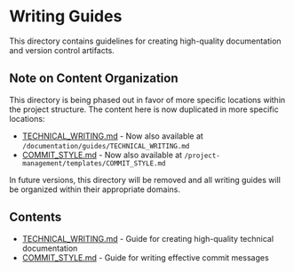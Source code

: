 # Writing Guides

This directory contains guidelines for creating high-quality documentation and version control artifacts.

## Note on Content Organization

This directory is being phased out in favor of more specific locations within the project structure. The content here is now duplicated in more specific locations:

- [TECHNICAL_WRITING.md](./TECHNICAL_WRITING.md) - Now also available at `/documentation/guides/TECHNICAL_WRITING.md`
- [COMMIT_STYLE.md](./COMMIT_STYLE.md) - Now also available at `/project-management/templates/COMMIT_STYLE.md`

In future versions, this directory will be removed and all writing guides will be organized within their appropriate domains.

## Contents

- [TECHNICAL_WRITING.md](./TECHNICAL_WRITING.md) - Guide for creating high-quality technical documentation
- [COMMIT_STYLE.md](./COMMIT_STYLE.md) - Guide for writing effective commit messages